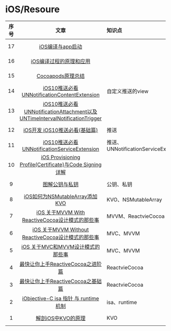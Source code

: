 # iOS/Resoure

|序号|文章|知识点|学习时间|备注|
|:--:|:--:|:--|:--:|:--|
|17|[iOS编译与app启动](https://www.jianshu.com/p/65901441903e)||2019-05-23|
|16|[iOS编译过程的原理和应用](https://www.jianshu.com/p/09bd9b468e17)||2019-05-23||
|15|[Cocoapods原理总结](https://juejin.im/entry/59dd94b06fb9a0451463030b)||2019-05-22||
|14|[iOS10推送必看UNNotificationContentExtension](https://www.jianshu.com/p/45933f5450a4)|自定义推送的view|2019-05-16|
|13|[iOS10推送必看UNNotificationAttachment以及UNTimeIntervalNotificationTrigger](https://www.jianshu.com/p/3d602a60ca4f)||2019-05-16|
|12|[iOS开发 iOS10推送必看(基础篇)](https://www.jianshu.com/p/f5337e8f336d)|推送|2019-05-16|
|11|[iOS10推送必看UNNotificationServiceExtension](https://www.jianshu.com/p/f77d070a8812)|推送、UNNotificationServiceExtension|2019-05-16|
|10|[iOS Provisioning Profile(Certificate)与Code Signing详解](https://blog.csdn.net/phunxm/article/details/42685597)||2019-05-15|
|9|[图解公钥与私钥](https://blog.csdn.net/linuxnews/article/details/51119862)|公钥、私钥|2019-05-15||
|8|[iOS如何为NSMutableArray添加KVO](http://liumh.com/2015/08/22/ios-nsmutablearray-kvo/)|KVO、NSMutableArray|2019-05-15||
|7|[iOS 关于MVVM With ReactiveCocoa设计模式的那些事](https://www.jianshu.com/p/a0c22492a620)|MVVM、ReactvieCocoa|2019-05-15|
|6|[iOS 关于MVVM Without ReactiveCocoa设计模式的那些事](https://www.jianshu.com/p/db8400e1d40e)|MVC、MVVM|2019-05-14||
|5|[iOS 关于MVC和MVVM设计模式的那些事](https://www.jianshu.com/p/caaa173071f3)|MVC、MVVM|2019-05-14|
|4|[最快让你上手ReactiveCocoa之进阶篇](https://www.jianshu.com/p/e10e5ca413b7)|ReactvieCocoa|2019-05-14|
|3|[最快让你上手ReactiveCocoa之基础篇](https://www.jianshu.com/p/87ef6720a096)|ReactvieCocoa|2019-05-14|
|2|[iObjective-C isa 指针 与 runtime 机制](https://www.jianshu.com/p/41735c66dccb)|isa、runtime|2019-05-11||
|1|[解剖iOS中KVO的原理](https://www.jianshu.com/p/91c41292b5b9)|KVO|2019-05-11||



